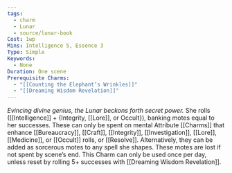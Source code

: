 ```yaml
---
tags:
  - charm
  - Lunar
  - source/lunar-book
Cost: 1wp
Mins: Intelligence 5, Essence 3
Type: Simple
Keywords:
  - None
Duration: One scene
Prerequisite Charms:
  - "[[Counting the Elephant’s Wrinkles]]"
  - "[[Dreaming Wisdom Revelation]]"
---
```

*Evincing divine genius, the Lunar beckons forth secret power.*
She rolls ([[Intelligence]] + {Integrity, [[Lore]], or Occult}), banking motes equal to her successes. These can only be spent on mental Attribute [[Charms]] that enhance [[Bureaucracy]], [[Craft]], [[Integrity]], [[Investigation]], [[Lore]], [[Medicine]], or [[Occult]] rolls, or [[Resolve]]. Alternatively, they can be added as sorcerous motes to any spell she shapes. These motes are lost if not spent by scene’s end. This Charm can only be used once per day, unless reset by rolling 5+ successes with [[Dreaming Wisdom Revelation]].